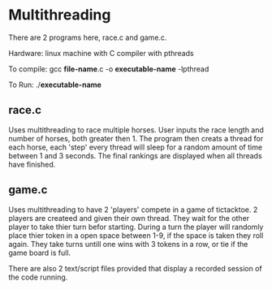 # Multithreading

There are 2 programs here, race.c and game.c.

Hardware: linux machine with C compiler with pthreads

To compile: gcc **file-name**.c -o **executable-name** -lpthread
  
To Run: ./**executable-name**

## race.c 
  Uses multithreading to race multiple horses. User inputs the race length and number of horses, both greater then 1. The program then creats a thread for each horse, each 'step' every thread will sleep for a random amount of time between 1 and 3 seconds. The final rankings are displayed when all threads have finished.

## game.c 
  Uses multithreading to have 2 'players' compete in a game of tictacktoe. 2 players are createed and given their own thread. They wait for the other player to take thier turn befor starting. During a turn the player will randomly place thier token in a open space between 1-9, if the space is taken they roll again. They take turns untill one wins with 3 tokens in a row, or tie if the game board is full.
  
There are also 2 text/script files provided that display a recorded session of the code running.
